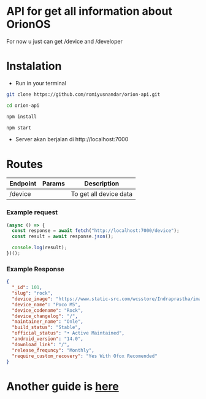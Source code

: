 # API for get all information about OrionOS
For now u just can get /device and /developer

# Instalation

- Run in your terminal

```sh
git clone https://github.com/romiyusnandar/orion-api.git

cd orion-api

npm install

npm start
```

- Server akan berjalan di http://localhost:7000

# Routes

| Endpoint  | Params | Description                                                 |
| --------- | ------ | ----------------------------------------------------------- |
| /device   |        | To get all device data                                      |

### Example request

```js
(async () => {
  const response = await fetch("http://localhost:7000/device");
  const result = await response.json();

  console.log(result);
})();
```

### Example Response
```json
{
  "_id": 101,
  "slug": "rock",
  "device_image": "https://www.static-src.com/wcsstore/Indraprastha/images/catalog/full//99/MTA-87043382/xiaomi_xiaomi_poco_m5_full31_mnso77ok.jpg",
  "device_name": "Poco M5",
  "device_codename": "Rock",
  "device_changelog": "/",
  "maintainer_name": "Onle",
  "build_status": "Stable",
  "official_status": "• Active Maintained",
  "android_version": "14.0",
  "download_link": "/",
  "release_frequncy": "Monthly",
  "require_custom_recovery": "Yes With Ofox Recomended"
}
```

# Another guide is [here](https://orion-apiv1.vercel.app/)